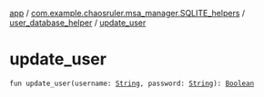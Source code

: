 [app](../../index.md) / [com.example.chaosruler.msa_manager.SQLITE_helpers](../index.md) / [user_database_helper](index.md) / [update_user](.)

# update_user

`fun update_user(username: `[`String`](https://kotlinlang.org/api/latest/jvm/stdlib/kotlin/-string/index.html)`, password: `[`String`](https://kotlinlang.org/api/latest/jvm/stdlib/kotlin/-string/index.html)`): `[`Boolean`](https://kotlinlang.org/api/latest/jvm/stdlib/kotlin/-boolean/index.html)